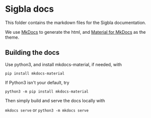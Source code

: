 # Sigbla docs

This folder contains the markdown files for the Sigbla documentation.

We use [MkDocs](https://www.mkdocs.org) to generate the html, and [Material for MkDocs](https://squidfunk.github.io/mkdocs-material/)
as the theme.

## Building the docs

Use python3, and install mkdocs-material, if needed, with

`pip install mkdocs-material`

If Python3 isn't your default, try

`python3 -m pip install mkdocs-material`

Then simply build and serve the docs locally with

`mkdocs serve` or `python3 -m mkdocs serve`
